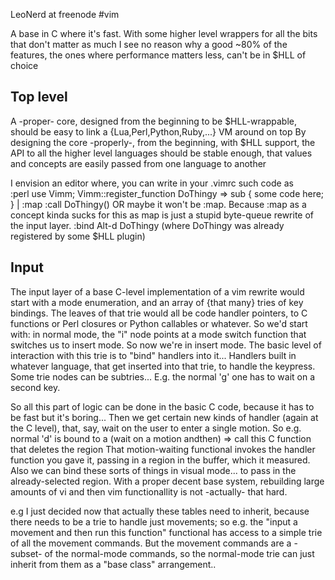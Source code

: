 LeoNerd at freenode #vim


A base in C where it's fast. With some higher level wrappers for all the bits
that don't matter as much I see no reason why a good ~80% of the features, the
ones where performance matters less, can't be in $HLL of choice

Top level
---------
A -proper- core, designed from the beginning to be $HLL-wrappable, should be
easy to link a {Lua,Perl,Python,Ruby,...} VM around on top By designing the core
-properly-, from the beginning, with $HLL support, the API to all the higher
level languages should be stable enough, that values and concepts are easily
passed from one language to another

I envision an editor where, you can write in your .vimrc such code as   
  :perl use Vimm; Vimm::register_function DoThingy => sub { some code here; } | :map <Alt-d> :call DoThingy()
OR maybe it won't be :map. Because :map as a concept kinda sucks for this as map
is just a stupid byte-queue rewrite of the input layer.
  :bind Alt-d DoThingy 
  (where DoThingy was already registered by some $HLL plugin)

Input
-----
The input layer of a base C-level implementation of a vim rewrite would start
with a mode enumeration, and an array of {that many} tries of key bindings.  The
leaves of that trie would all be code handler pointers, to C functions or Perl
closures or Python callables or whatever.  So we'd start with: in normal mode,
the "i" node points at a mode switch function that switches us to
insert mode. So now we're in insert mode.  The basic level of
interaction with this trie is to "bind" handlers into it... Handlers
built in whatever language, that get inserted into that trie, to handle
the keypress.  Some trie nodes can be subtries... E.g. the normal 'g'
one has to wait on a second key.

So all this part of logic can be done in the basic C code, because it has to be
fast but it's boring...  Then we get certain new kinds of handler (again at the
        C level), that, say, wait on the user to enter a single motion.  So e.g.
normal 'd' is bound to a (wait on a motion andthen) => call this C function that
deletes the region That motion-waiting functional invokes the handler function
you gave it, passing in a region in the buffer, which it measured.  Also we can
bind these sorts of things in visual mode... to pass in the already-selected
region.  With a proper decent base system, rebuilding large amounts of vi and
then vim functionallity is not -actually- that hard.

e.g I just decided now that actually these tables need to inherit, because there
needs to be a trie to handle just movements; so e.g. the "input a movement and
then run this function" functional has access to a simple trie of all the
movement commands.  But the movement commands are a -subset- of the normal-mode
commands, so the normal-mode trie can just inherit from them as a "base class"
arrangement..
